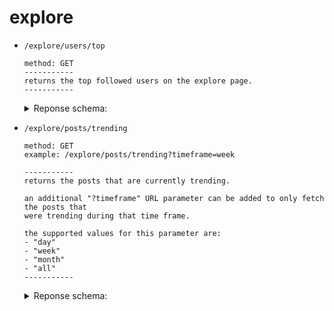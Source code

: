 # explore

- `/explore/users/top`
	```
	method: GET
	-----------
	returns the top followed users on the explore page.
	-----------
	```
 
	<details>
		<summary>Reponse schema:</summary>

		[
		    {
			"name":"jeffalo",
			"id":"60c4976b59c722b5661559c4",
			"bio":"creator of wasteof.money (very cool) (my real name isn't actually jeffalo)",
			"verified":true,
			"permissions": {
				"admin":true,
				"banned":false
			},
			"beta":true,
			"color":"yellow",
			"links":[
  				    {
  					"label":"jeffalo.net ",
  					"url":"https://jeffalo.net"
  				    }
  			],
			"history":{
				"joined":1623496555000
			},
			"stats":{
  				"followers":702
  			}
		    }
		]
  
	</details>
 	

- `/explore/posts/trending`
	```
	method: GET
	example: /explore/posts/trending?timeframe=week
	
	-----------
	returns the posts that are currently trending.

	an additional "?timeframe" URL parameter can be added to only fetch the posts that
	were trending during that time frame.

	the supported values for this parameter are:
	- "day"
	- "week"
	- "month"
	- "all"
	-----------
	```

	 <details>
		<summary>Reponse schema:</summary>

	    {
  		posts: [
  			    {
      				"_id": "64aa9e57370c70051d4843e3",
      				"poster": {
        				"name": "wuilly",
        				"id": "60c4b7db3db707d5ec773b40",
       					"color": "yellow"
      				},
      				"content": "<p>please take good care of my rabbit his name is shawn and this is what he looks like</p><p>thank you</p><img src=\"https://u.cubeupload.com/8ed/wabbit.png\">",
      				"time": 1688903255536,
      				"__order": 1,
      				"revisions": [
  				    {
  					"content": "<p>please take good care of my rabbit his name is shawn and this is what he looks like</p><p>thank you</p><img src=\"https://u.cubeupload.com/8ed/wabbit.png\">",
  					"time": 1688903255536,
  					"current": true
				    }
  				],
      				"comments": 9,
      				"loves": 18,
      				"reposts": 1
    			},
  		],
  		since: "week"
  	    }
  
	</details>

 

